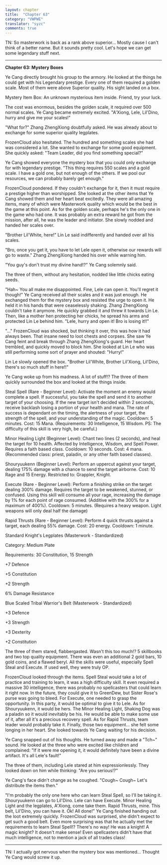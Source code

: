 ```yaml
---
layout: chapter
title:  "Chapter 63"
category: "VWPWE"
translator: "syzc"
comments: true
---
```


TN: So masterwork is back as a rank above superior... Mostly cause I can't think of a better name. But it sounds pretty cool. Let's hope we can get some legendary stuff next.

---

**Chapter 63: Mystery Boxes**
 
Ye Cang directly brought his group to the armory. He looked at the things he could get with his Legendary prestige. Every one of them required a golden scale. Most of them were above Superior quality. His sight landed on a box.
 
Mystery Item Box: An unknown mysterious item inside. Friend, try your luck.
 
The cost was enormous, besides the golden scale, it required over 500 normal scales. Ye Cang became extremely excited. "A'Xiong, Lele, Lil'Dino, hurry and give me your scales!"
 
"What for?" Zhang ZhengXiong doubtfully asked. He was already about to exchange for some superior quality legplates.
 
FrozenCloud also hesitated. The hundred and something scales she had was considered a lot. She wanted to exchange for some good equipment. She quickly asked: "Team Leader, did you find something special?"
 
Ye Cang showed everyone the mystery box that you could only exchange for with legendary prestige. "This thing requires 550 scales and a gold scale. I have a gold one, but not enough of the others. If we pool our resources, we can probably barely get enough." 
 
FrozenCloud pondered. If they couldn't exchange for it, then it must require a prestige higher than worshipped. She looked at the other items that Ye Cang showed them and her heart beat excitedly. They were all amazing items, many of which were Masterwork quality which would be the best in the game at this point. As for the golden scale, perhaps he's the only one in the game who had one. It was probably an extra reward he got from the mission, after all, he was the leader and initiator. She slowly nodded and handed her scales over. 
 
"Brother Lil'White, here!" Lin Le said indifferently and handed over all his scales.
 
"Bro, once you get it, you have to let Lele open it, otherwise our rewards will go to waste." Zhang ZhengXiong handed his over while warning him.
 
"You guy's don't trust my divine hand!?" Ye Cang solemnly said.
 
The three of them, without any hesitation, nodded like little chicks eating seeds.
 
"Hah~ You all make me disappointed. Fine, Lele can open it. You'll regret it though!" Ye Cang received all their scales and it was just enough. He exchanged them for the mystery box and resisted the urge to open it. He held it in his hands that were ceaselessly shaking. Zhang ZhengXiong couldn't take it anymore. He quickly grabbed it and threw it towards Lin Le. Then, like a mother hen protecting her chicks, he spread his arms and protected Lin Le behind him. "Lele, hurry and open it! Bro is losing it!!"
 
"..." FrozenCloud was shocked, but thinking it over, this was how it had always been. That insane need to loot chests and corpses. She saw Ye Cang feint and break through Zhang ZhengXiong's guard. Her heart trembled, and quickly moved to block him. She looked at Lin Le who was still performing some sort of prayer and shouted: "Hurry!"
 
Lin Le slowly opened the box. "Brother Lil'White, Brother Lil'Xiong, Lil'Dino, there's so much stuff in here!!"
 
Ye Cang woke up from his madness. A lot of stuff!? The three of them quickly surrounded the box and looked at the things inside.
 
Steal Spell (Rare - Beginner Level): Activate the moment an enemy would complete a spell. If successful, you take the spell and send it to another target of your choosing. If the new target isn't decided within 2 seconds, receive backlash losing a portion of your health and mana. The rate of success is dependant on the timing, the alertness of your target, the strength of the spell, and your understanding of the magic. Cooldown: 5 minutes. Cost: 15 Mana. (Requirements: 30 Intelligence, 15 Wisdom. PS: The difficulty of this skill is very high, be careful.)
 
Minor Healing Light (Beginner Level): Chant two lines (2 seconds), and heal the target for 10 health. Affected by Intelligence, Wisdom, and Spell Power. Requires a faith based class. Cooldown: 10 seconds. Cost: 4 mana. (Recommended class: priest, paladin, or any other faith based classes).
 
Shouryuukenn (Beginner Level): Perform an uppercut against your target, dealing 175% damage with a chance to send the target airborne. Cost: 10 Rage and 15 Energy. Restricted to: Grappler, Knight.
 
Execute (Rare - Beginner Level): Perform a finishing strike on the target dealing 300% damage. Requires the target to be weakened, stunned, or confused. Using this skill will consume all your rage, increasing the damage by 1% for each point of rage consumed. (Additive with the 300% for a maximum of 400%). Cooldown: 5 minutes. (Requires a heavy weapon. Light weapons will only deal half the damage)
 
Rapid Thrusts (Rare - Beginner Level): Perform 4 quick thrusts against a target, each dealing 55% damage. Cost: 20 energy. Cooldown: 1 minute.
 
Standard Knight's Legplates (Masterwork - Standardized)
 
Category: Medium Plate
 
Requirements: 30 Constitution, 15 Strength
 
+7 Defence
 
+5 Constitution
 
+2 Strength
 
6% Damage Resistance
 
Blue Scaled Tribal Warrior's Belt (Masterwork - Standardized)
 
+3 Defence
 
+3 Strength
 
+3 Dexterity
 
+2 Constitution
 
The three of them stared, flabbergasted. Wasn't this too much!? 5 skillbooks and two top quality equipment. There was even an additional 2 gold bars, 10 gold coins, and a flawed beryl. All the skills were useful, especially Spell Steal and Execute. If used well, they were truly OP. 

FrozenCloud looked through the items. Spell Steal would take a lot of practice and training to learn, it was a high difficulty skill. It even required a massive 30 intelligence, there was probably no spellcasters that could learn it right now. In the future, they could give it to GreenDew, but Sister Rose's purse was going to bleed. For Execute, one needed to grasp the opportunity. In this party, it would be optimal to give it to Lele. As for Shouryuukenn, it would be hers. The Minor Healing Light, Shaking Dog was a paladin so it would inevitably be his. He would be able to make some use of it, after all it's a precious recovery spell. As for Rapid Thrusts, team leader would probably take it. Finally, those two equipment... she felt some longing in her heart. She looked towards Ye Cang waiting for his decision. 
 
Ye Cang snapped out of his thoughts. He turned away and made a "Tch~" sound. He looked at the three who were excited like children and complained: "If it were me opening it, it would definitely have been a divine artifact. It's all Lele's fault!"
 
The three of them, including Lele stared at him expressionlessly. They looked down on him while thinking: "Are you serious!?"

Ye Cang's face didn't change as he coughed. "Cough~ Cough~ Let's distribute the items then."
 
"I'm probably the only one here who can learn Steal Spell, so I'll be taking it. Shouryuukenn can go to Lil'Dino. Lele can have Execute. Minor Healing Light and the legplates, A'Xiong, come take them. Rapid Thrusts, mine. This belt, Lil'Dino, you can have it. Ok! All done!" Ye Cang finished handing out the loot extremely quickly. FrozenCloud was surprised, she didn't expect to get such a good belt. Even more surprising was that he actually met the requirements to learn Steal Spell!? There's no way! He was a knight! A magic knight? It doesn't make sense! Even spellcasters didn't have that much intelligence, not to mention a jack of all trades class!  

---

TN: I actually got nervous when the mystery box was mentioned... Thought Ye Cang would screw it up.
